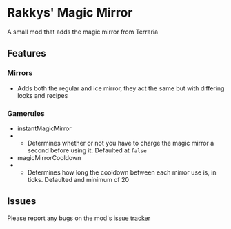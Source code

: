 # Rakkys' Magic Mirror
A small mod that adds the magic mirror from Terraria

## Features
### Mirrors
- Adds both the regular and ice mirror, they act the same but with differing looks and recipes
### Gamerules
- instantMagicMirror 
- - Determines whether or not you have to charge the magic mirror a second before using it. Defaulted at `false`
- magicMirrorCooldown 
- - Determines how long the cooldown between each mirror use is, in ticks. Defaulted and minimum of 20

## Issues
Please report any bugs on the mod's [issue tracker](https://github.com/Rakkys/rakkysmagicmirror/issues)